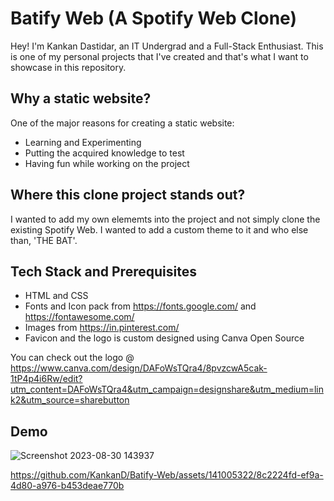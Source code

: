 # Batify Web (A Spotify Web Clone)

Hey! I'm Kankan Dastidar, an IT Undergrad and a Full-Stack Enthusiast. This is one of my personal projects that I've created and that's what I want to showcase in this repository.

## Why a static website?

One of the major reasons for creating a static website:

- Learning and Experimenting
- Putting the acquired knowledge to test
- Having fun while working on the project

## Where this clone project stands out?

I wanted to add my own elememts into the project and not simply clone the existing Spotify Web. I wanted to add a custom theme to it and who else than, 'THE BAT'.

## Tech Stack and Prerequisites

- HTML and CSS
- Fonts and Icon pack from https://fonts.google.com/ and https://fontawesome.com/
- Images from https://in.pinterest.com/
- Favicon and the logo is custom designed using Canva Open Source

You can check out the logo @ https://www.canva.com/design/DAFoWsTQra4/8pvzcwA5cak-1tP4p4i6Rw/edit?utm_content=DAFoWsTQra4&utm_campaign=designshare&utm_medium=link2&utm_source=sharebutton

## Demo


![Screenshot 2023-08-30 143937](https://github.com/KankanD/Batify-Web/assets/141005322/fd0236e2-73ab-4fb1-ba16-483370ce79dd)


https://github.com/KankanD/Batify-Web/assets/141005322/8c2224fd-ef9a-4d80-a976-b453deae770b

